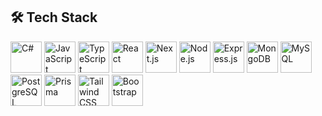 ## 🛠️ Tech Stack

<p align="left">
  <!-- Langages -->
  <img src="https://cdn.jsdelivr.net/gh/devicons/devicon/icons/csharp/csharp-original.svg" width="50" alt="C#" title="C#"/>
  <img src="https://cdn.jsdelivr.net/gh/devicons/devicon/icons/javascript/javascript-original.svg" width="50" alt="JavaScript" title="JavaScript"/>
  <img src="https://cdn.jsdelivr.net/gh/devicons/devicon/icons/typescript/typescript-original.svg" width="50" alt="TypeScript" title="TypeScript"/>
  
  <!-- Frontend -->
  <img src="https://cdn.jsdelivr.net/gh/devicons/devicon/icons/react/react-original.svg" width="50" alt="React" title="React"/>
  <img src="https://cdn.jsdelivr.net/gh/devicons/devicon/icons/nextjs/nextjs-original.svg" width="50" alt="Next.js" title="Next.js"/>
  
  <!-- Backend -->
  <img src="https://cdn.jsdelivr.net/gh/devicons/devicon/icons/nodejs/nodejs-original.svg" width="50" alt="Node.js" title="Node.js"/>
  <img src="https://cdn.jsdelivr.net/gh/devicons/devicon/icons/express/express-original.svg" width="50" alt="Express.js" title="Express.js"/>
  
  <!-- Bases de données -->
  <img src="https://cdn.jsdelivr.net/gh/devicons/devicon/icons/mongodb/mongodb-original.svg" width="50" alt="MongoDB" title="MongoDB"/>
  <img src="https://cdn.jsdelivr.net/gh/devicons/devicon/icons/mysql/mysql-original.svg" width="50" alt="MySQL" title="MySQL"/>
  <img src="https://cdn.jsdelivr.net/gh/devicons/devicon/icons/postgresql/postgresql-original.svg" width="50" alt="PostgreSQL" title="PostgreSQL"/>
  
  <!-- ORM & CSS -->
  <img src="https://cdn.jsdelivr.net/gh/devicons/devicon/icons/prisma/prisma-original.svg" width="50" alt="Prisma" title="Prisma"/>
  <img src="https://cdn.jsdelivr.net/gh/devicons/devicon/icons/tailwindcss/tailwindcss-plain.svg" width="50" alt="Tailwind CSS" title="Tailwind CSS"/>
  <img src="https://cdn.jsdelivr.net/gh/devicons/devicon/icons/bootstrap/bootstrap-original.svg" width="50" alt="Bootstrap" title="Bootstrap"/>
</p>
